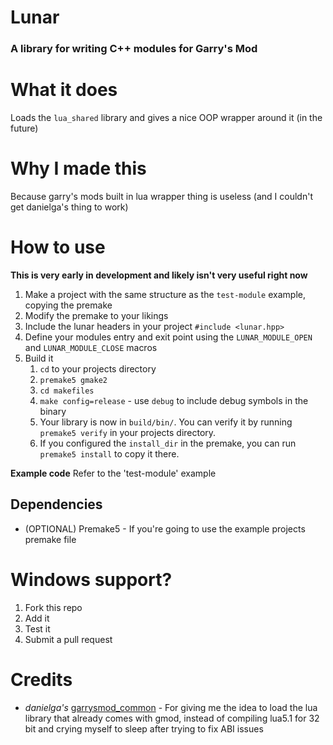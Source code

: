 # Lunar
### A library for writing C++ modules for Garry's Mod

# What it does
Loads the `lua_shared` library and gives a nice OOP wrapper around it (in the future)

# Why I made this
Because garry's mods built in lua wrapper thing is useless (and I couldn't get danielga's thing to work)

# How to use

__This is very early in development and likely isn't very useful right now__

1. Make a project with the same structure as the `test-module` example, copying the premake
2. Modify the premake to your likings
3. Include the lunar headers in your project `#include <lunar.hpp>`
4. Define your modules entry and exit point using the `LUNAR_MODULE_OPEN` and `LUNAR_MODULE_CLOSE` macros
5. Build it
    1. `cd` to your projects directory
    2. `premake5 gmake2`
    3. `cd makefiles`
    4. `make config=release` - use `debug` to include debug symbols in the binary
    5. Your library is now in `build/bin/`. You can verify it by running `premake5 verify` in your projects directory.
    6. If you configured the `install_dir` in the premake, you can run `premake5 install` to copy it there.

**Example code** Refer to the 'test-module' example

## Dependencies
  * (OPTIONAL) Premake5 - If you're going to use the example projects premake file

# Windows support?
1. Fork this repo
2. Add it
3. Test it
4. Submit a pull request

# Credits
 * *danielga's* [garrysmod_common](https://github.com/danielga/garrysmod_common) - For giving me the idea to load the lua library that already comes with gmod, instead of compiling lua5.1 for 32 bit and crying myself to sleep after trying to fix ABI issues
